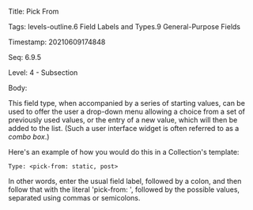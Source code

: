 Title:  Pick From

Tags:   levels-outline.6 Field Labels and Types.9 General-Purpose Fields

Timestamp: 20210609174848

Seq:    6.9.5

Level:  4 - Subsection

Body: 

This field type, when accompanied by a series of starting values, can be used to offer the user a drop-down menu allowing a choice from a set of previously used values, or the entry of a new value, which will then be added to the list. (Such a user interface widget is often referred to as a *combo box*.)

Here's an example of how you would do this in a Collection's template: 

```
Type: <pick-from: static, post>
```

In other words, enter the usual field label, followed by a colon, and then follow that with the literal 'pick-from: ', followed by the possible values, separated using commas or semicolons.
